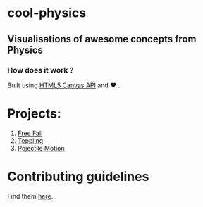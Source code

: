 # cool-physics
## Visualisations of awesome concepts from Physics


### How does it work ?

Built using [HTML5 Canvas API](https://developer.mozilla.org/en-US/docs/Web/API/Canvas_API) and :heart: .


# Projects:
1. [Free Fall](https://himanshub16.github.io/cool-physics/free-fall/)
2. [Toppling](https://himanshub16.github.io/cool-physics/toppling/)
3. [Pojectile Motion](https://himanshub16.github.io/cool-physics/projectile-motion/)


# Contributing guidelines
Find them [here](CONTRIBUTING.md).

